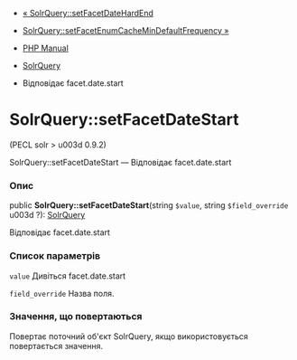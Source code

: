 - [«
SolrQuery::setFacetDateHardEnd](solrquery.setfacetdatehardend.md)
- [SolrQuery::setFacetEnumCacheMinDefaultFrequency
»](solrquery.setfacetenumcachemindefaultfrequency.md)

- [PHP Manual](index.md)
- [SolrQuery](class.solrquery.md)
- Відповідає facet.date.start

# SolrQuery::setFacetDateStart

(PECL solr \> u003d 0.9.2)

SolrQuery::setFacetDateStart — Відповідає facet.date.start

### Опис

public **SolrQuery::setFacetDateStart**(string `$value`, string
`$field_override` u003d ?): [SolrQuery](class.solrquery.md)

Відповідає facet.date.start

### Список параметрів

`value`
Дивіться facet.date.start

`field_override`
Назва поля.

### Значення, що повертаються

Повертає поточний об'єкт SolrQuery, якщо використовується повертається
значення.
